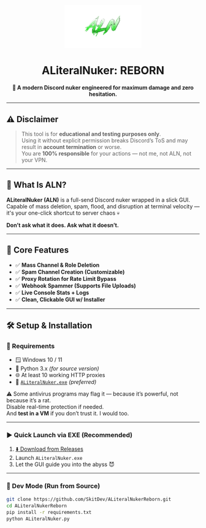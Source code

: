 <p align="center">
  <img src="https://raw.githubusercontent.com/SkitDev/ALiteralNukerFilesForSetupIdk/refs/heads/main/aln_green-removebg-preview.png" width="200" alt="ALiteralNuker Logo" />
</p>

<h1 align="center">ALiteralNuker: REBORN</h1>
<p align="center"><b>💚 A modern Discord nuker engineered for maximum damage and zero hesitation.</b></p>

---

## ⚠️ Disclaimer

> This tool is for **educational and testing purposes only**.  
> Using it without explicit permission breaks Discord’s ToS and may result in **account termination** or worse.  
> You are **100% responsible** for your actions — not me, not ALN, not your VPN.

---

## 🧠 What Is ALN?

**ALiteralNuker (ALN)** is a full-send Discord nuker wrapped in a slick GUI.  
Capable of mass deletion, spam, flood, and disruption at terminal velocity — it's your one-click shortcut to server chaos 💀

**Don’t ask what it does. Ask what it doesn’t.**

---

## 🚀 Core Features

- ✅ **Mass Channel & Role Deletion**
- ✅ **Spam Channel Creation (Customizable)**
- ✅ **Proxy Rotation for Rate Limit Bypass**
- ✅ **Webhook Spammer (Supports File Uploads)**
- ✅ **Live Console Stats + Logs**
- ✅ **Clean, Clickable GUI w/ Installer**

---

## 🛠 Setup & Installation

### 🔗 Requirements

- 🪟 Windows 10 / 11  
- 🐍 Python 3.x *(for source version)*  
- 🌐 At least 10 working HTTP proxies  
- 💾 [`ALiteralNuker.exe`](https://github.com/SkitDev/ALiteralNukerReborn/releases) *(preferred)*

⚠️ Some antivirus programs may flag it — because it’s powerful, not because it’s a rat.  
Disable real-time protection if needed.  
And **test in a VM** if you don’t trust it. I would too.

---

### ▶️ Quick Launch via EXE (Recommended)

1. [⬇️ Download from Releases](https://github.com/SkitDev/ALiteralNukerReborn/releases)  
2. Launch `ALiteralNuker.exe`  
3. Let the GUI guide you into the abyss 😈

---

### 🔧 Dev Mode (Run from Source)

```bash
git clone https://github.com/SkitDev/ALiteralNukerReborn.git
cd ALiteralNukerReborn
pip install -r requirements.txt
python ALiteralNuker.py
